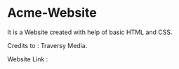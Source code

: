 # Acme-Website

It is a Website created with help of basic HTML and CSS.

Credits to : Traversy Media.

Website Link : 
